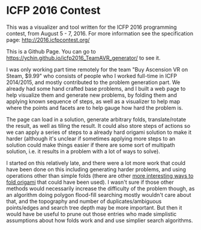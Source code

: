 # ICFP 2016 Contest

This was a visualizer and tool written for the ICFP 2016 programming contest, from August 5 - 7, 2016. For more information see the specification page: http://2016.icfpcontest.org/

This is a Github Page. You can go to https://ychin.github.io/icfp2016_TeamAVR_generator/ to see it.

I was only working part time remotely for the team "Buy Ascension VR on Steam, $9.99" who consists of people who I worked full-time in ICFP 2014/2015, and mostly contributed to the problem generation part. We already had some hand crafted base problems, and I built a web page to help visualize them and generate new problems, by folding them and applying known sequence of steps, as well as a visualizer to help map where the points and facets are to help gauge how hard the problem is.

The page can load in a solution, generate arbitrary folds, translate/rotate the result, as well as tiling the result. It could also store steps of actions so we can apply a series of steps to a already hard origami solution to make it harder (although it's unclear if sometimes applying more steps to an solution could make things easier if there are some sort of multipath solution, i.e. it results in a problem with a lot of ways to solve).

I started on this relatively late, and there were a lot more work that could have been done on this including generating harder problems, and using operations other than simple folds (there are other [more interesting ways to fold origami](http://www.origami-instructions.com/origami-base-folds.html) that could have been used). I wasn't sure if those other methods would necessarily increase the difficulty of the problem though, as an algorithm doing polygon flood-fill searching mostly wouldn't care about that, and the topography and number of duplicates/ambiguous points/edges and search tree depth may be more important. But then it would have be useful to prune out those entries who made simplistic assumptions about how folds work and and use simplier search algorithms.
